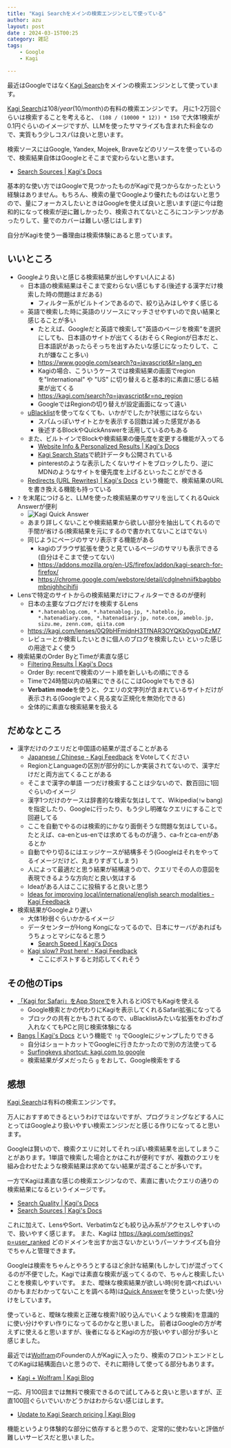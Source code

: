 ```yaml
---
title: "Kagi Searchをメインの検索エンジンとして使っている"
author: azu
layout: post
date : 2024-03-15T00:25
category: 雑記
tags:
    - Google
    - Kagi

---
```


最近はGoogleではなく[Kagi Search](https://kagi.com/)をメインの検索エンジンとして使っています。

[Kagi Search](https://kagi.com/)は$108/year($10/month)の有料の検索エンジンです。
月に1-2万回ぐらいは検索することを考えると、 `(108 / (10000 * 12)) * 150` で大体1検索が0.1円ぐらいのイメージですが、LLMを使ったサマライズも含まれた料金なので、実質もう少しコスパは良いと思います。

検索ソースにはGoogle, Yandex, Mojeek, Braveなどのリソースを使っているので、検索結果自体はGoogleとそこまで変わらないと思います。

- [Search Sources | Kagi's Docs](https://help.kagi.com/kagi/search-details/search-sources.html)

基本的な使い方ではGoogleで見つかったものがKagiで見つからなかったという経験はありません。もちろん、検索の量でGoogleより優れたものはないと思うので、量にフォーカスしたいときはGoogleを使えば良いと思います(逆に今は飽和的になって検索が逆に難しかったり、検索されてないところにコンテンツがあったりして、量でのカバーは難しい感じはします)

自分がKagiを使う一番理由は検索体験にあると思っています。

## いいところ

- Googleより良いと感じる検索結果が出しやすい(人による)
    - 日本語の検索結果はそこまで変わらない感じもする(後述する漢字だけ検索した時の問題はまだある)
      - フィルター系がビルトインであるので、絞り込みはしやすく感じる
    - 英語で検索した時に英語のリソースにマッチさせやすいので良い結果と感じることが多い
        - たとえば、Googleだと英語で検索して"英語のページを検索"を選択にしても、日本語のサイトが出てくる(おそらくRegionが日本だと、日本語訳があったらそっちを出すみたいな感じになったりして、これが嫌なこと多い)
        - https://www.google.com/search?q=javascript&lr=lang_en
        - Kagiの場合、こういうケースでは検索結果の画面でregionを"International" や "US" に切り替えると基本的に素直に感じる結果が出てくる
        - https://kagi.com/search?q=javascript&r=no_region
        - GoogleではRegionの切り替えが設定画面になって遠い
    - [uBlacklist](https://github.com/iorate/ublacklist)を使ってなくても、いかがでしたか?状態にはならない
        - スパムっぽいサイトとかを表示する回数は減った感覚がある
        - 後述するBlockやQuickAnswerを活用しているのもある
    - また、ビルトインでBlockや検索結果の優先度を変更する機能が入ってる
        - [Website Info & Personalized Results | Kagi's Docs](https://help.kagi.com/kagi/features/website-info-personalized-results.html)
        - [Kagi Search Stats](https://kagi.com/stats?stat=leaderboard)で統計データも公開されている
        - pinterestのような表示したくないサイトをブロックしたり、逆にMDNのようなサイトを優先度を上げるといったことができる
    - [Redirects (URL Rewrites) | Kagi's Docs](https://help.kagi.com/kagi/features/redirects.html) という機能で、検索結果のURLを書き換える機能も持っている
- `?` を末尾につけると、LLMを使った検索結果のサマリを出してくれるQuick Answerが便利
    - ![Kagi Quick Answer](https://efcl.info/wp-content/uploads/2024/03/15-1710429999.png)
    - あまり詳しくないことや検索結果から欲しい部分を抽出してくれるので手間が省ける(検索結果を元にするので書かれてないことはでない)
    - 同じようにページのサマリ表示する機能がある
        - kagiのブラウザ拡張を使うと見ているページのサマリも表示できる(自分はそこまで使ってない)
        - https://addons.mozilla.org/en-US/firefox/addon/kagi-search-for-firefox/
        - https://chrome.google.com/webstore/detail/cdglnehniifkbagbbombnjghhcihifij
- Lensで特定のサイトからの検索結果だけにフィルターできるのが便利
    - 日本の主要なブログだけを検索するLens
        - `*.hatenablog.com, *.hatenablog.jp, *.hateblo.jp, *.hatenadiary.com, *.hatenadiary.jp, note.com, ameblo.jp, sizu.me, zenn.com, qiita.com`
    - https://kagi.com/lenses/0Q9bHFmidnH3TfNAR3OYQKb0gyqDEzM7
    - レビューとか検索したいときに個人のブログを検索したい といった感じの用途でよく使う
- 検索結果のOrder ByとTimeが素直な感じ
    - [Filtering Results | Kagi's Docs](https://help.kagi.com/kagi/features/filtering-results.html)
    - Order By: recentで検索のソート順を新しいもの順にできる
    - Timeで24時間以内の結果にできる(ここはGoogleでもできる)
    - **Verbatim mode**を使うと、クエリの文字列が含まれているサイトだけが表示される(Googleでよく見る変な正規化を無効化できる)
    - 全体的に素直な検索結果を扱える

## だめなところ

- 漢字だけのクエリだと中国語の結果が混ざることがある
    - [Japanese / Chinese - Kagi Feedback](https://kagifeedback.org/d/2118-japanese-chinese/7) をVoteしてください
    - RegionとLanguageの区別が部分的にしか実装されてないので、漢字だけだと両方出てくることがある
    - そこまで漢字の単語 一つだけ検索することは少ないので、数百回に1回ぐらいのイメージ
    - 漢字1つだけのケースは辞書的な検索な気はしてて、Wikipedia(`!w` bang)を指定したり、Googleに行ったり、もう少し明確なクエリにすることで回避してる
    - ここを自動でやるのは検索的にかなり面倒そうな問題な気はしている。たとえば、ca-enとus-enでは求めてるものが違う、ca-frとca-enがあるとか
    - 自動でやり切るにはエッジケースが結構多そう(Googleはそれをやってるイメージだけど、丸まりすぎてしまう)
    - 人によって最適だと思う結果が結構違うので、クエリでその人の意図を表現できるような方向だと良い気はする
    - Ideaがある人はここに投稿すると良いと思う
    - [Ideas for improving local/international/english search modalities - Kagi Feedback](https://kagifeedback.org/d/3022-ideas-for-improving-localinternationalenglish-search-modalities)
- 検索結果がGoogleより遅い
    - 大体1秒弱ぐらいかかるイメージ
    - データセンターがHong Kongになってるので、日本にサーバがあればもうちょっとマシになると思う
        - [Search Speed | Kagi's Docs](https://help.kagi.com/kagi/search-details/search-speed.html#data-center-locations)
    - [Kagi slow? Post here! - Kagi Feedback](https://kagifeedback.org/d/183-kagi-slow-post-here/91)
        - ここにポストすると対応してくれそう

## その他のTips

- [「Kagi for Safari」をApp Storeで](https://apps.apple.com/jp/app/kagi-for-safari/id1622835804)を入れるとiOSでもKagiを使える
    - Google検索とかの代わりにKagiを表示してくれるSafari拡張になってる
    - ブロックの共有とかもされてるので、uBlacklistみたいな拡張をわざわざ入れなくてもPCと同じ検索体験になる
- [Bangs | Kagi's Docs](https://help.kagi.com/kagi/features/bangs.html#bangs) という機能で `!g` でGoogleにジャンプしたりできる
    - 自分はショートカットでGoogleに行きたかったので別の方法使ってる
    - [Surfingkeys shortcut: kagi.com to google](https://gist.github.com/azu/2f0d47d4d800fb02fda0ba64c2f076dd)
    - 検索結果がダメだったら `g` をおして、Google検索をする
    

## 感想

[Kagi Search](https://kagi.com/)は有料の検索エンジンです。

万人におすすめできるというわけではないですが、プログラミングなどする人にとってはGoogleより扱いやすい検索エンジンだと感じる作りになってると思います。

Googleは賢いので、検索クエリに対してそれっぽい検索結果を出してしまうことがあります。1単語で検索した場合とかはこれが便利ですが、複数のクエリを組み合わせたような検索結果は求めてない結果が混ざることが多いです。

一方でKagiは素直な感じの検索エンジンなので、素直に書いたクエリの通りの検索結果になるというイメージです。

- [Search Quality | Kagi's Docs](https://help.kagi.com/kagi/search-details/search-quality.html)
- [Search Sources | Kagi's Docs](https://help.kagi.com/kagi/search-details/search-sources.html)

これに加えて、LensやSort、Verbatimなども絞り込み系がアクセスしやすいので、扱いやすく感じます。
また、Kagiは https://kagi.com/settings?p=user_ranked どのドメインを出すか出さないかというパーソナライズも自分でちゃんと管理できます。

Googleは検索をちゃんとやろうとするほど余計な結果(もしかして)が混ざってくるのが不便でした。Kagiでは素直な検索が返ってくるので、ちゃんと検索したいことを検索しやすいです。
また、曖昧な検索結果が欲しい時(何を調べればいいのかもまだわかってないことを調べる時)は[Quick Answer](https://help.kagi.com/kagi/ai/quick-answer.html)を使うといった使い分けをしています。

使っていると、曖昧な検索と正確な検索?(絞り込んでいくような検索)を意識的に使い分けやすい作りになってるのかなと思いました。
前者はGoogleの方が考えずに使えると思いますが、後者になるとKagiの方が扱いやすい部分が多いと感じました。

最近では[Wolfram](https://www.wolframalpha.com/)のFounderの人がKagiに入ったり、検索のフロントエンドとしてのKagiは結構面白いと思うので、それに期待して使ってる部分もあります。

- [Kagi + Wolfram | Kagi Blog](https://blog.kagi.com/kagi-wolfram)

一応、月100回までは無料で検索できるので試してみると良いと思いますが、正直100回ぐらいでいいかどうかはわからない感じはします。

- [Update to Kagi Search pricing | Kagi Blog](https://blog.kagi.com/update-kagi-search-pricing)

機能というより体験的な部分に依存すると思うので、定常的に使わないと評価が難しいサービスだと思いました。

